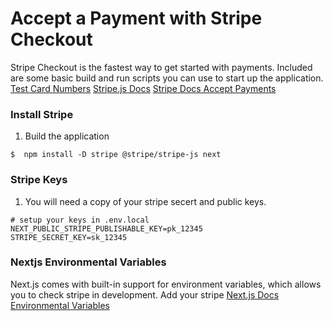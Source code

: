 # Accept a Payment with Stripe Checkout

Stripe Checkout is the fastest way to get started with payments. Included are some basic build and run scripts you can use to start up the application.
[Test Card Numbers](https://stripe.com/docs/testing)
[Stripe.js Docs](https://stripe.com/docs/js)
[Stripe Docs Accept Payments](https://stripe.com/docs/payments?payments=popular)

### Install Stripe
1. Build the application
~~~shell
$  npm install -D stripe @stripe/stripe-js next
~~~


### Stripe Keys
1. You will need a copy of your stripe secert and public keys.
~~~env
# setup your keys in .env.local
NEXT_PUBLIC_STRIPE_PUBLISHABLE_KEY=pk_12345
STRIPE_SECRET_KEY=sk_12345
~~~

 

### Nextjs Environmental Variables
Next.js comes with built-in support for environment variables, which allows you to check stripe in development. Add your stripe
[Next.js Docs Environmental Variables](https://nextjs.org/docs/basic-features/environment-variables)

 

 